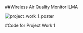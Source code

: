##Wireless Air Quality Monitor ILMA

![project_work_1_poster](https://user-images.githubusercontent.com/59625852/120098714-2bb0b200-c140-11eb-8f4f-bad13e8e7ebc.jpg)
 
#Code for Project Work 1
